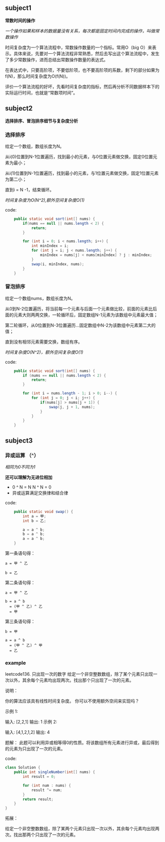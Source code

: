 ## subject1

**常数时间的操作**

*一个操作如果和样本的数据量没有关系，每次都是固定时间内完成的操作，叫做常数操作*

时间复杂度为一个算法流程中，常数操作数量的一个指标。常用O（big O）来表示。具体来说，先要对一个算法流程非常熟悉，然后去写出这个算法流程中，发生了多少常数操作，进而总结出常数操作数量的表达式。

在表达式中，只要高阶项，不要低阶项，也不要高阶项的系数，剩下的部分如果为f(N)，那么时间复杂度为O(f(N))。

评价一个算法流程的好坏，先看时间复杂度的指标，然后再分析不同数据样本下的实际运行时间，也就是“常数项时间”。


## subject2

**选择排序、冒泡排序细节与复杂度分析**

### 选择排序

给定一个数组，数组长度为N。

从i(0)位置到N-1位置遍历，找到最小的元素，与0位置元素做交换，固定0位置元素为最小；

从i(1)位置到N-1位置遍历，找到最小的元素，与1位置元素做交换，固定1位置元素为第二小；

直到i = N -1，结束循环。

*时间复杂度为O(N^2),额外空间复杂度O(1)*

code:
````java
    public static void sort(int[] nums) {
        if(nums == null || nums.length < 2) {
            return;
        }

        for (int i = 0; i < nums.length; i++) {
            int minIndex = i;
            for (int j = i; j < nums.length; j++) {
                minIndex = nums[j] < nums[minIndex] ? j : minIndex;
            }
            swap(i, minIndex, nums);
        }
    }
````
### 冒泡排序

给定一个数组nums，数组长度为N。

从0到N-2位置遍历，将当前每一个元素与后面一个元素做比较，前面的元素比后面的元素大则两两交换，一轮循环后，固定数组N-1元素为该数组中元素最大值；

第二轮循环，从0位置到N-3位置遍历...固定数组中N-2为该数组中元素第二大的值；

直到没有相邻元素需要交换，数组有序。

*时间复杂度O(N^2)，额外空间复杂度O(1)*

code:
````java
    public static void sort(int[] nums) {
        if (nums == null || nums.length < 2) {
            return;
        }

        for (int i = nums.length - 1; i > 0; i--) {
            for (int j = 0; j < i; j++) {
                if(nums[j] > nums[j + 1]) {
                    swap(j, j + 1, nums);
                }
            }
        }
    }
````

## subject3

### 异或运算 （^）
*相同为0不同为1*

**还可以理解为无进位相加**

* 0 ^ N = N     N ^ N = 0
* 异或运算满足交换律和结合律

code:
````java
    public static void swap() {
        int a = 甲;
        int b = 乙;

        a = a ^ b;
        b = a ^ b;
        a = a ^ b;
    }
````

第一条语句得：

    a = 甲 ^ 乙

    b = 乙

第二条语句得：

    a = 甲 ^ 乙

    b = a ^ b
      = (甲 ^ 乙) ^ 乙
      = 甲

第三条语句得：
    
    b = 甲

    a = a ^ b
      = (甲 ^ 乙) ^ 甲
      = 乙


### example
leetcode136. 只出现一次的数字
给定一个非空整数数组，除了某个元素只出现一次以外，其余每个元素均出现两次。找出那个只出现了一次的元素。

说明：

你的算法应该具有线性时间复杂度。 你可以不使用额外空间来实现吗？

示例 1:

输入: [2,2,1]
输出: 1
示例 2:

输入: [4,1,2,1,2]
输出: 4

题解： 此题可以利用异或相等得0的性质。将该数组所有元素进行异或，最后得到的元素为只出现了一次的元素。

code:
````java
class Solution {
    public int singleNumber(int[] nums) {
        int result = 0;

        for (int num : nums) {
            result ^= num;
        }
        return result;
    }
}
````
拓展：

给定一个非空整数数组，除了某两个元素只出现一次以外，其余每个元素均出现两次。找出那两个只出现了一次的元素。


